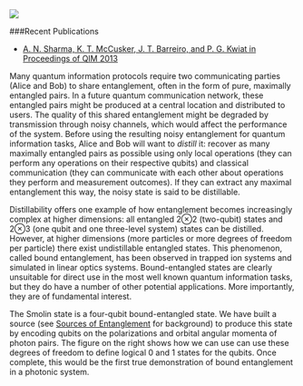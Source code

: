 <img src="{{ site.baseurl }}/img/qubits.png" class="img-responsive pull-right">

###Recent Publications
* [A. N. Sharma, K. T. McCusker, J. T. Barreiro, and P. G. Kwiat in Proceedings of QIM 2013](http://dx.doi.org/10.1364/QIM.2013.W6.49)

Many quantum information protocols require two communicating parties (Alice and Bob) to share entanglement, often in the form of pure, maximally entangled pairs. In a future quantum communication network, these entangled pairs might be produced at a central location and distributed to users. The quality of this shared entanglement might be degraded by transmission through noisy channels, which would affect the performance of the system. Before using the resulting noisy entanglement for quantum information tasks, Alice and Bob will want to *distill* it: recover as many maximally entangled pairs as possible using only local operations (they can perform any operations on their respective qubits) and classical communication (they can communicate with each other about operations they perform and measurement outcomes). If they can extract any maximal entanglement this way, the noisy state is said to be distillable.

Distillability offers one example of how entanglement becomes increasingly complex at higher dimensions: all entangled 2&#8855;2 (two-qubit) states and 2&#8855;3 (one qubit and one three-level system) states can be distilled. However, at higher dimensions (more particles or more degrees of freedom per particle) there exist undistillable entangled states. This phenomenon, called bound entanglement, has been observed in trapped ion systems and simulated in linear optics systems. Bound-entangled states are clearly unsuitable for direct use in the most well known quantum information tasks, but they do have a number of other potential applications. More importantly, they are of fundamental interest.

The Smolin state is a four-qubit bound-entangled state. We have built a source (see [Sources of Entanglement](#sources-of-entanglement) for background) to produce this state by encoding qubits on the polarizations and orbital angular momenta of photon pairs. The figure on the right shows how we can use can use these degrees of freedom to define logical 0 and 1 states for the qubits. Once complete, this would be the first true demonstration of bound entanglement in a photonic system.